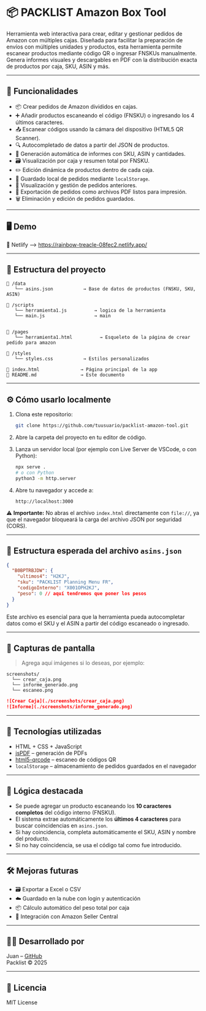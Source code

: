 ﻿# 📦 PACKLIST Amazon Box Tool

Herramienta web interactiva para crear, editar y gestionar pedidos de Amazon con múltiples cajas. Diseñada para facilitar la preparación de envíos con múltiples unidades y productos, esta herramienta permite escanear productos mediante código QR o ingresar FNSKUs manualmente. Genera informes visuales y descargables en PDF con la distribución exacta de productos por caja, SKU, ASIN y más.

---

## 🚀 Funcionalidades

- 📦 Crear pedidos de Amazon divididos en cajas.
- ➕ Añadir productos escaneando el código (FNSKU) o ingresando los 4 últimos caracteres.
- 📤 Escanear códigos usando la cámara del dispositivo (HTML5 QR Scanner).
- 🔍 Autocompletado de datos a partir del JSON de productos.
- 🧾 Generación automática de informes con SKU, ASIN y cantidades.
- 🗃️ Visualización por caja y resumen total por FNSKU.
- ✏️ Edición dinámica de productos dentro de cada caja.
- 💾 Guardado local de pedidos mediante `localStorage`.
- 📂 Visualización y gestión de pedidos anteriores.
- 📄 Exportación de pedidos como archivos PDF listos para impresión.
- 🗑️ Eliminación y edición de pedidos guardados.

---

## 🖥️ Demo

🚧 Netlify --> https://rainbow-treacle-08fec2.netlify.app/


---

## 📂 Estructura del proyecto

```
📁 /data
   └── asins.json           → Base de datos de productos (FNSKU, SKU, ASIN)

📁 /scripts 
   └── herramienta1.js          → logica de la herramienta
   └── main.js                  → main


📁 /pages
   └── herramienta1.html          → Esqueleto de la página de crear pedido para amazon

📁 /styles
   └── styles.css           → Estilos personalizados

📄 index.html               → Página principal de la app
📄 README.md                → Este documento
```

---

## ⚙️ Cómo usarlo localmente

1. Clona este repositorio:
   ```bash
   git clone https://github.com/tuusuario/packlist-amazon-tool.git
   ```

2. Abre la carpeta del proyecto en tu editor de código.

3. Lanza un servidor local (por ejemplo con Live Server de VSCode, o con Python):
   ```bash
   npx serve .
   # o con Python
   python3 -m http.server
   ```

4. Abre tu navegador y accede a:
   ```
   http://localhost:3000
   ```

⚠️ **Importante:** No abras el archivo `index.html` directamente con `file://`, ya que el navegador bloqueará la carga del archivo JSON por seguridad (CORS).

---

## 🔎 Estructura esperada del archivo `asins.json`

```json
{
  "B0BPTRBJDW": {
    "ultimos4": "H2KJ",
    "sku": "PACKLIST Planning Menu FR",
    "codigoInterno": "X001OPH2KJ",
    "peso": 0 // aquí tendremos que poner los pesos
  }
}
```

Este archivo es esencial para que la herramienta pueda autocompletar datos como el SKU y el ASIN a partir del código escaneado o ingresado.

---

## 📸 Capturas de pantalla

> Agrega aquí imágenes si lo deseas, por ejemplo:

```
screenshots/
  └── crear_caja.png
  └── informe_generado.png
  └── escaneo.png
```

```markdown
![Crear Caja](./screenshots/crear_caja.png)
![Informe](./screenshots/informe_generado.png)
```

---

## 🔧 Tecnologías utilizadas

- HTML + CSS + JavaScript
- [jsPDF](https://github.com/parallax/jsPDF) – generación de PDFs
- [html5-qrcode](https://github.com/mebjas/html5-qrcode) – escaneo de códigos QR
- `localStorage` – almacenamiento de pedidos guardados en el navegador

---

## 🧠 Lógica destacada

- Se puede agregar un producto escaneando los **10 caracteres completos** del código interno (FNSKU).
- El sistema extrae automáticamente los **últimos 4 caracteres** para buscar coincidencias en `asins.json`.
- Si hay coincidencia, completa automáticamente el SKU, ASIN y nombre del producto.
- Si no hay coincidencia, se usa el código tal como fue introducido.

---

## 🛠 Mejoras futuras

- 🗃️ Exportar a Excel o CSV
- ☁️ Guardado en la nube con login y autenticación
- 📦 Cálculo automático del peso total por caja
- 🔗 Integración con Amazon Seller Central

---

## 🧑‍💻 Desarrollado por

Juan – [GitHub](https://github.com/tuusuario)  
Packlist © 2025

---

## 📄 Licencia

MIT License